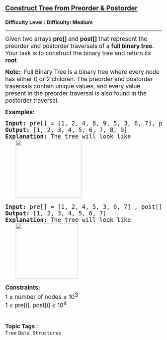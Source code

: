 <h2><a href="https://www.geeksforgeeks.org/problems/construct-tree-from-preorder-postorder/1">Construct Tree from Preorder & Postorder</a></h2><h3>Difficulty Level : Difficulty: Medium</h3><hr><div class="problems_problem_content__Xm_eO" bis_skin_checked="1"><p><span style="font-size: 18.6667px;">Given two arrays&nbsp;<strong>pre[] </strong>and <strong>post[]</strong> that represent the </span><span style="font-size: 18.6667px;">preorder</span><span style="font-size: 18.6667px;"> and </span><span style="font-size: 18.6667px;">postorder</span><span style="font-size: 18.6667px;"> traversals of a </span><strong style="font-size: 18.6667px;">full binary tree</strong><span style="font-size: 18.6667px;">. Your task is to construct the binary tree and return its <strong>root</strong>.</span></p>
<p><span style="font-size: 14pt;"><strong>Note:</strong> &nbsp;Full Binary Tree is a binary tree where every node has either 0 or 2 children. The preorder and postorder traversals contain unique values, and every value present in the preorder traversal is also found in the postorder traversal.</span></p>
<p><span style="font-size: 14pt;"><strong>Examples:</strong></span><span style="font-size: 14pt;"><br></span></p>
<pre><span style="font-size: 14pt;"><strong>Input: </strong>pre[] = [1, 2, 4, 8, 9, 5, 3, 6, 7], post[] = [8, 9, 4, 5, 2, 6, 7, 3, 1]
<strong>Output: </strong>[1, 2, 3, 4, 5, 6, 7, 8, 9]<strong>
Explanation: </strong>The tree will look like<br>   <img src="https://media.geeksforgeeks.org/img-practice/prod/addEditProblem/912973/Web/Other/blobid0_1759763376.jpg" width="211" height="187"><br></span></pre>
<pre><span style="font-size: 14pt;"><strong>Input: </strong>pre[] = [1, 2, 4, 5, 3, 6, 7] , post[] = [4, 5, 2, 6, 7, 3, 1]
<strong>Output: </strong>[1, 2, 3, 4, 5, 6, 7]<br><strong>Explanation: </strong>The tree will look like<strong><br></strong></span><span style="font-size: 14pt;">   <img src="https://media.geeksforgeeks.org/img-practice/prod/addEditProblem/912973/Web/Other/blobid1_1759763386.jpg" width="200" height="177"></span></pre>
<p><span style="font-size: 14pt;"><strong style="font-size: 14pt;">Constraints:</strong><br><span style="font-size: 14pt;">1 ≤ number of nodes ≤ 10</span><sup style="font-size: 14pt;">3</sup><br><span style="font-size: 18.6667px;">1 ≤ pre[i], post[i] ≤ 10<sup>4</sup></span></span></p></div><br><p><span style=font-size:18px><strong>Topic Tags : </strong><br><code>Tree</code>&nbsp;<code>Data Structures</code>&nbsp;